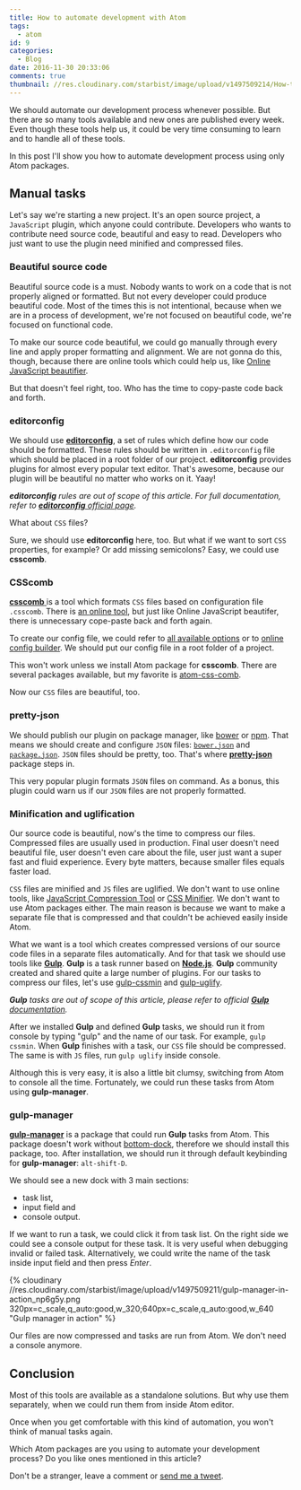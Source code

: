 ```yaml
---
title: How to automate development with Atom
tags:
  - atom
id: 9
categories:
  - Blog
date: 2016-11-30 20:33:06
comments: true
thumbnail: //res.cloudinary.com/starbist/image/upload/v1497509214/How-to-automate-development-with-Atom_ycu82l.png
---
```


We should automate our development process whenever possible. But there are so many tools available and new ones are published every week. Even though these tools help us, it could be very time consuming to learn and to handle all of these tools.

In this post I'll show you how to automate development process using only Atom packages.

<!-- more -->

## Manual tasks

Let's say we're starting a new project. It's an open source project, a `JavaScript` plugin, which anyone could contribute. Developers who wants to contribute need source code, beautiful and easy to read. Developers who just want to use the plugin need minified and compressed files.

### Beautiful source code

Beautiful source code is a must. Nobody wants to work on a code that is not properly aligned or formatted. But not every developer could produce beautiful code. Most of the times this is not intentional, because when we are in a process of development, we're not focused on beautiful code, we're focused on functional code.

To make our source code beautiful, we could go manually through every line and apply proper formatting and alignment. We are not gonna do this, though, because there are online tools which could help us, like [Online JavaScript beautifier](http://jsbeautifier.org/).

But that doesn't feel right, too. Who has the time to copy-paste code back and forth.

### editorconfig

We should use **[editorconfig](http://editorconfig.org/)**, a set of rules which define how our code should be formatted. These rules should be written in `.editorconfig` file which should be placed in a root folder of our project. **editorconfig** provides plugins for almost every popular text editor. That's awesome, because our plugin will be beautiful no matter who works on it. Yaay!

_**editorconfig** rules are out of scope of this article. For full documentation, refer to [**editorconfig** official page](https://github.com/editorconfig/editorconfig/wiki/EditorConfig-Properties)._

What about `CSS` files?

Sure, we should use **editorconfig** here, too. But what if we want to sort `CSS` properties, for example? Or add missing semicolons? Easy, we could use **csscomb**.

### CSScomb

[**csscomb** ](http://csscomb.com/)is a tool which formats `CSS` files based on configuration file `.csscomb`. There is [an online tool](http://csscomb.com/online), but just like Online JavaScript beautifer, there is unnecessary cope-paste back and forth again.

To create our config file, we could refer to [all available options](https://github.com/csscomb/csscomb.js/blob/dev/doc/options.md) or to [online config builder](http://csscomb.com/config). We should put our config file in a root folder of a project.

This won't work unless we install Atom package for **csscomb**. There are several packages available, but my favorite is [atom-css-comb](https://atom.io/packages/atom-css-comb).

Now our `CSS` files are beautiful, too.

### pretty-json

We should publish our plugin on package manager, like [bower](https://bower.io/) or [npm](https://www.npmjs.com/). That means we should create and configure `JSON` files: [`bower.json`](https://bower.io/docs/creating-packages/) and [`package.json`](https://docs.npmjs.com/files/package.json). `JSON` files should be pretty, too. That's where [**pretty-json**](https://atom.io/packages/pretty-json) package steps in.

This very popular plugin formats `JSON` files on command. As a bonus, this plugin could warn us if our `JSON` files are not properly formatted.

### Minification and uglification

Our source code is beautiful, now's the time to compress our files. Compressed files are usually used in production. Final user doesn't need beautiful file, user doesn't even care about the file, user just want a super fast and fluid experience. Every byte matters, because smaller files equals faster load.

`CSS` files are minified and `JS` files are uglified. We don't want to use online tools, like [JavaScript Compression Tool](https://jscompress.com/) or [CSS Minifier](https://cssminifier.com/). We don't want to use Atom packages either. The main reason is because we want to make a separate file that is compressed and that couldn't be achieved easily inside Atom.

What we want is a tool which creates compressed versions of our source code files in a separate files automatically. And for that task we should use tools like **[Gulp](http://gulpjs.com/)**. **Gulp** is a task runner based on [**Node.js**](https://nodejs.org/en/). **Gulp** community created and shared quite a large number of plugins. For our tasks to compress our files, let's use [gulp-cssmin](https://www.npmjs.com/package/gulp-cssmin) and [gulp-uglify](https://www.npmjs.com/package/gulp-uglify).

_**Gulp** tasks are out of scope of this article, please refer to official [**Gulp** documentation](https://github.com/gulpjs/gulp/blob/master/docs/getting-started.md)._

After we installed **Gulp** and defined **Gulp** tasks, we should run it from console by typing "gulp" and the name of our task. For example, `gulp cssmin`. When **Gulp** finishes with a task, our `CSS` file should be compressed. The same is with `JS` files, run `gulp uglify` inside console.

Although this is very easy, it is also a little bit clumsy, switching from Atom to console all the time. Fortunately, we could run these tasks from Atom using **gulp-manager**.

### gulp-manager

[**gulp-manager**](https://atom.io/packages/gulp-manager) is a package that could run **Gulp** tasks from Atom. This package doesn't work without [bottom-dock](https://atom.io/packages/bottom-dock), therefore we should install this package, too. After installation, we should run it through default keybinding for **gulp-manager**: `alt-shift-D`.

We should see a new dock with 3 main sections:

*   task list,
*   input field and
*   console output.

If we want to run a task, we could click it from task list. On the right side we could see a console output for these task. It is very useful when debugging invalid or failed task. Alternatively, we could write the name of the task inside input field and then press _Enter_.

{% cloudinary //res.cloudinary.com/starbist/image/upload/v1497509211/gulp-manager-in-action_np6g5y.png 320px=c_scale,q_auto:good,w_320;640px=c_scale,q_auto:good,w_640 "Gulp manager in action" %}

Our files are now compressed and tasks are run from Atom. We don't need a console anymore.

## Conclusion

Most of this tools are available as a standalone solutions. But why use them separately, when we could run them from inside Atom editor.

Once when you get comfortable with this kind of automation, you won't think of manual tasks again.

Which Atom packages are you using to automate your development process? Do you like ones mentioned in this article?

Don't be a stranger, leave a comment or [send me a tweet](https://twitter.com/malimirkeccita).